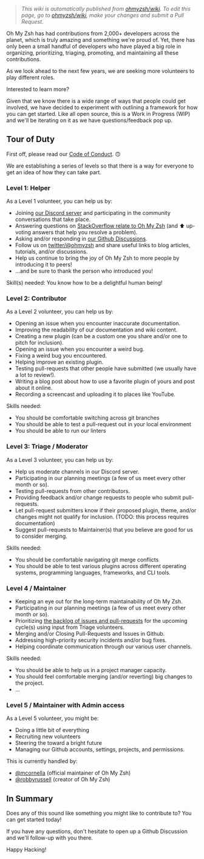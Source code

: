 <!-- prettier-ignore-start -->
> _This wiki is automatically published from [ohmyzsh/wiki](https://github.com/ohmyzsh/wiki). To edit this page,_
> _go to [ohmyzsh/wiki](https://github.com/ohmyzsh/wiki), make your changes and submit a Pull Request._
<!-- prettier-ignore-end -->

Oh My Zsh has had contributions from 2,000+ developers across the planet, which is truly amazing and something we're proud of. Yet, there has only been a small handful of developers who have played a big role in organizing, prioritizing, triaging, promoting, and maintaining all these contributions.

As we look ahead to the next few years, we are seeking more volunteers to play different roles.

Interested to learn more?

Given that we know there is a wide range of ways that people could get involved, we have decided to experiment with outlining a framework for how you can get started. Like all open source, this is a Work in Progress (WIP) and we'll be iterating on it as we have questions/feedback pop up.

## Tour of Duty

First off, please read our [Code of Conduct](https://github.com/ohmyzsh/ohmyzsh/blob/master/CODE_OF_CONDUCT.md). 🙃

We are establishing a series of levels so that there is a way for everyone to get an idea of how they can take part.

### Level 1: Helper

As a Level 1 volunteer, you can help us by:

- Joining [our Discord server](https://discord.com/invite/ohmyzsh) and participating in the community conversations that take place.
- Answering questions on [StackOverflow relate to Oh My Zsh](https://stackoverflow.com/questions/tagged/oh-my-zsh) (and ⬆️ up-voting answers that help you resolve a problem).
- Asking and/or responding in [our Github Discussions](https://github.com/ohmyzsh/ohmyzsh/discussions).
- Follow us on [twitter/@ohmyzsh](https://twitter.com/ohmyzsh) and share useful links to blog articles, tutorials, and/or discussions.
- Help us continue to bring the joy of Oh My Zsh to more people by introducing it to peers!
- ...and be sure to thank the person who introduced you!

Skill(s) needed: You know how to be a delightful human being!

### Level 2: Contributor

As a Level 2 volunteer, you can help us by:

- Opening an issue when you encounter inaccurate documentation.
- Improving the readability of our documentation and wiki content.
- Creating a new plugin (can be a custom one you share and/or one to pitch for inclusion).
- Opening an issue when you encounter a weird bug.
- Fixing a weird bug you encountered.
- Helping improve an existing plugin.
- Testing pull-requests that other people have submitted (we usually have a lot to review!).
- Writing a blog post about how to use a favorite plugin of yours and post about it online.
- Recording a screencast and uploading it to places like YouTube.

Skills needed:

- You should be comfortable switching across git branches
- You should be able to test a pull-request out in your local environment
- You should be able to run our linters

### Level 3: Triage / Moderator

As a Level 3 volunteer, you can help us by:

- Help us moderate channels in our Discord server.
- Participating in our planning meetings (a few of us meet every other month or so).
- Testing pull-requests from other contributors.
- Providing feedback and/or change requests to people who submit pull-requests.
- Let pull-request submitters know if their proposed plugin, theme, and/or changes might not qualify for inclusion. (TODO: this process requires documentation)
- Suggest pull-requests to Maintainer(s) that you believe are good for us to consider merging.

Skills needed:

- You should be comfortable navigating git merge conflicts
- You should be able to test various plugins across different operating systems, programming languages, frameworks, and CLI tools.

### Level 4 / Maintainer

- Keeping an eye out for the long-term maintainability of Oh My Zsh.
- Participating in our planning meetings (a few of us meet every other month or so).
- Prioritizing [the backlog of issues and pull-requests](https://github.com/orgs/ohmyzsh/projects/1/views/29) for the upcoming cycle(s) using input from Triage volunteers.
- Merging and/or Closing Pull-Requests and Issues in Github.
- Addressing high-priority security incidents and/or bug fixes.
- Helping coordinate communication through our various user channels.

Skills needed:

- You should be able to help us in a project manager capacity.
- You should feel comfortable merging (and/or reverting) big changes to the project.
- ...

### Level 5 / Maintainer with Admin access

As a Level 5 volunteer, you might be:

- Doing a little bit of everything
- Recruiting new volunteers
- Steering the toward a bright future
- Managing our Github accounts, settings, projects, and permissions.

This is currently handled by:

- [@mcornella](https://github.com/mcornella) (official maintainer of Oh My Zsh)
- [@robbyrussell](https://github.com/robbyrussell) (creator of Oh My Zsh)

## In Summary

Does any of this sound like something you might like to contribute to? You can get started today!

If you have any questions, don't hesitate to open up a Github Discussion and we'll follow-up with you there.

Happy Hacking!
